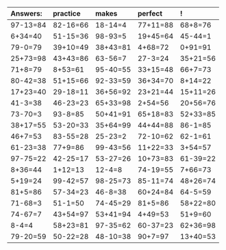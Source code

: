 | Answers: | practice | makes | perfect | ! |
| :--- | :--- | :--- | :--- | :--- |
| 97-13=84 | 82-16=66 | 18-14=4 | 77+11=88 | 68+8=76 | 
| 6+34=40 | 51-15=36 | 98-93=5 | 19+45=64 | 45-44=1 | 
| 79-0=79 | 39+10=49 | 38+43=81 | 4+68=72 | 0+91=91 | 
| 25+73=98 | 43+43=86 | 63-56=7 | 27-3=24 | 35+21=56 | 
| 71+8=79 | 8+53=61 | 95-40=55 | 33+15=48 | 66+7=73 | 
| 80-42=38 | 51+15=66 | 92-33=59 | 36+34=70 | 8+14=22 | 
| 17+23=40 | 29-18=11 | 36+56=92 | 23+21=44 | 15+11=26 | 
| 41-3=38 | 46-23=23 | 65+33=98 | 2+54=56 | 20+56=76 | 
| 73-70=3 | 93-8=85 | 50+41=91 | 65+18=83 | 52+33=85 | 
| 38+17=55 | 53-20=33 | 35+64=99 | 44+44=88 | 86-1=85 | 
| 46+7=53 | 83-55=28 | 25-23=2 | 72-10=62 | 62-1=61 | 
| 61-23=38 | 77+9=86 | 99-43=56 | 11+22=33 | 3+54=57 | 
| 97-75=22 | 42-25=17 | 53-27=26 | 10+73=83 | 61-39=22 | 
| 8+36=44 | 1+12=13 | 12-4=8 | 74-19=55 | 7+66=73 | 
| 5+19=24 | 99-42=57 | 98-25=73 | 85-11=74 | 48+26=74 | 
| 81+5=86 | 57-34=23 | 46-8=38 | 60+24=84 | 64-5=59 | 
| 71-68=3 | 51-1=50 | 74-45=29 | 81+5=86 | 58+22=80 | 
| 74-67=7 | 43+54=97 | 53+41=94 | 4+49=53 | 51+9=60 | 
| 8-4=4 | 58+23=81 | 97-35=62 | 60-37=23 | 62+36=98 | 
| 79-20=59 | 50-22=28 | 48-10=38 | 90+7=97 | 13+40=53 | 
